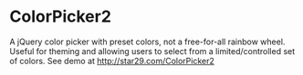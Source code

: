 ColorPicker2
===========

A jQuery color picker with preset colors, not a free-for-all rainbow wheel. Useful for theming and allowing users to select from a limited/controlled set of colors. See demo at http://star29.com/ColorPicker2
